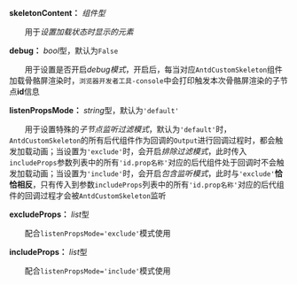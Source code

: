 **skeletonContent：** *组件型*

　　用于*设置加载状态时显示的元素*

**debug：** *bool*型，默认为`False`

　　用于设置是否开启*debug模式*，开启后，每当对应`AntdCustomSkeleton`组件加载骨骼屏渲染时，`浏览器开发者工具-console`中会打印触发本次骨骼屏渲染的子节点**id**信息

**listenPropsMode：** *string*型，默认为`'default'`

　　用于设置特殊的*子节点监听过滤模式*，默认为`'default'`时，`AntdCustomSkeleton`的所有后代组件作为回调的`Output`进行回调过程时，都会触发加载动画；当设置为`'exclude'`时，会开启*排除过滤模式*，此时传入`includeProps`参数列表中的所有`'id.prop名称'`对应的后代组件处于回调时不会触发加载动画；当设置为`'include'`时，会开启*包含监听模式*，此时与`'exclude'`**恰恰相反**，只有传入到参数`includeProps`列表中的所有`'id.prop名称'`对应的后代组件的回调过程才会被`AntdCustomSkeleton`监听

**excludeProps：** *list*型

　　配合`listenPropsMode='exclude'`模式使用

**includeProps：** *list*型

　　配合`listenPropsMode='include'`模式使用